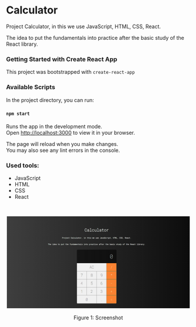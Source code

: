 # Calculator
Project Calculator, in this we use JavaScript, HTML, CSS, React.

The idea to put the fundamentals into practice after the basic study of the React library.

### Getting Started with Create React App

This project was bootstrapped with `create-react-app`

### Available Scripts

In the project directory, you can run:

#### `npm start`

Runs the app in the development mode.\
Open [http://localhost:3000](http://localhost:3000) to view it in your browser.

The page will reload when you make changes.\
You may also see any lint errors in the console.

### Used tools:
- JavaScript
- HTML
- CSS
- React


<br>

<p align="center">
  <img src="./src/imgs/captura.png" width="500px" alt="Screenshot Calculator">
  <p align="center">Figure 1: Screenshot</p>
</p>
